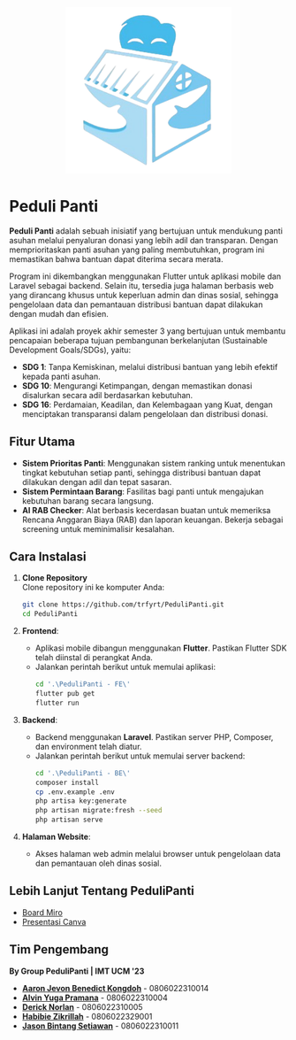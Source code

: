 <p align="center">
  <img src="https://github.com/trfyrt/PeduliPanti/blob/main/PeduliPanti%20-%20FE/assets/img/pedulipanti.png" alt="Peduli Panti Logo" width="300px">
</p>


# Peduli Panti  

**Peduli Panti** adalah sebuah inisiatif yang bertujuan untuk mendukung panti asuhan melalui penyaluran donasi yang lebih adil dan transparan. Dengan memprioritaskan panti asuhan yang paling membutuhkan, program ini memastikan bahwa bantuan dapat diterima secara merata.  

Program ini dikembangkan menggunakan Flutter untuk aplikasi mobile dan Laravel sebagai backend. Selain itu, tersedia juga halaman berbasis web yang dirancang khusus untuk keperluan admin dan dinas sosial, sehingga pengelolaan data dan pemantauan distribusi bantuan dapat dilakukan dengan mudah dan efisien.  

Aplikasi ini adalah proyek akhir semester 3 yang bertujuan untuk membantu pencapaian beberapa tujuan pembangunan berkelanjutan (Sustainable Development Goals/SDGs), yaitu:  
- **SDG 1**: Tanpa Kemiskinan, melalui distribusi bantuan yang lebih efektif kepada panti asuhan.  
- **SDG 10**: Mengurangi Ketimpangan, dengan memastikan donasi disalurkan secara adil berdasarkan kebutuhan.  
- **SDG 16**: Perdamaian, Keadilan, dan Kelembagaan yang Kuat, dengan menciptakan transparansi dalam pengelolaan dan distribusi donasi.  


## Fitur Utama  
- **Sistem Prioritas Panti**: Menggunakan sistem ranking untuk menentukan tingkat kebutuhan setiap panti, sehingga distribusi bantuan dapat dilakukan dengan adil dan tepat sasaran.  
- **Sistem Permintaan Barang**: Fasilitas bagi panti untuk mengajukan kebutuhan barang secara langsung.  
- **AI RAB Checker**: Alat berbasis kecerdasan buatan untuk memeriksa Rencana Anggaran Biaya (RAB) dan laporan keuangan. Bekerja sebagai screening untuk meminimalisir kesalahan. 


## Cara Instalasi  
1. **Clone Repository**  
   Clone repository ini ke komputer Anda:  
   ```bash
   git clone https://github.com/trfyrt/PeduliPanti.git
   cd PeduliPanti
   ```

2. **Frontend**:  
   - Aplikasi mobile dibangun menggunakan **Flutter**. Pastikan Flutter SDK telah diinstal di perangkat Anda.  
   - Jalankan perintah berikut untuk memulai aplikasi:  
     ```bash
     cd '.\PeduliPanti - FE\'
     flutter pub get
     flutter run
     ```  

3. **Backend**:  
   - Backend menggunakan **Laravel**. Pastikan server PHP, Composer, dan environment telah diatur.
   - Jalankan perintah berikut untuk memulai server backend:  
     ```bash
     cd '.\PeduliPanti - BE\'
     composer install
     cp .env.example .env
     php artisa key:generate
     php artisan migrate:fresh --seed
     php artisan serve
     ```  

4. **Halaman Website**:  
   - Akses halaman web admin melalui browser untuk pengelolaan data dan pemantauan oleh dinas sosial.


## Lebih Lanjut Tentang **PeduliPanti**
- [Board Miro](https://miro.com/app/board/uXjVLFhK5Xc=/)
- [Presentasi Canva](https://www.canva.com/design/DAGc61XmmNM/GoK7CKIxDid5JfY4FRMHow/edit?utm_content=DAGc61XmmNM&utm_campaign=designshare&utm_medium=link2&utm_source=sharebutton)


## Tim Pengembang  
**By Group PeduliPanti | IMT UCM '23**  
- **[Aaron Jevon Benedict Kongdoh](https://github.com/trfyrt)** - 0806022310014
- **[Alvin Yuga Pramana](https://github.com/bigbosspramana)** - 0806022310004  
- **[Derick Norlan](https://github.com/Dericknorlan)** - 0806022310005  
- **[Habibie Zikrillah](https://github.com/habibiezkrillh)** - 0806022329001  
- **[Jason Bintang Setiawan](https://github.com/Jasonbs1)** - 0806022310011  
